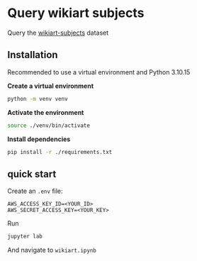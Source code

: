 # Query wikiart subjects

Query the [wikiart-subjects](https://huggingface.co/datasets/jlbaker361/wikiart-subjects) dataset

## Installation

Recommended to use a virtual environment and Python 3.10.15

**Create a virtual environment**
```bash
python -m venv venv
```

**Activate the environment**
```bash
source ./venv/bin/activate
```

**Install dependencies**
```bash
pip install -r ./requirements.txt
```

## quick start

Create an `.env` file:

```.env
AWS_ACCESS_KEY_ID=<YOUR_ID>
AWS_SECRET_ACCESS_KEY=<YOUR_KEY>
```

Run

```bash
jupyter lab
```

And navigate to `wikiart.ipynb`


